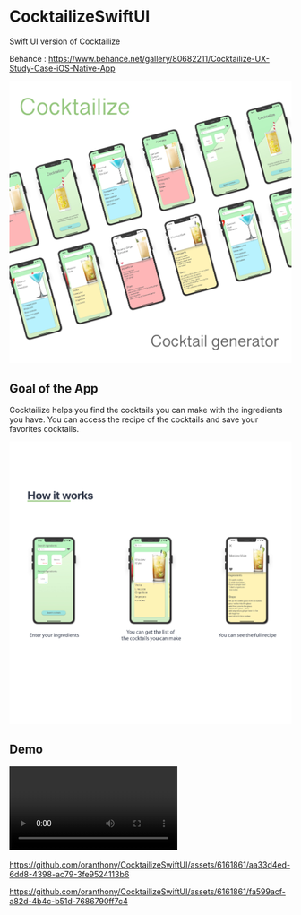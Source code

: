 # CocktailizeSwiftUI
Swift UI version of Cocktailize

Behance : https://www.behance.net/gallery/80682211/Cocktailize-UX-Study-Case-iOS-Native-App

![](img/presentation.jpg)

## Goal of the App
Cocktailize helps you find the cocktails you can make with the ingredients you have. You can access the recipe of the cocktails and save your favorites cocktails.

![](img/demo.jpg)


## Demo
![image alt text](./Doc/Cocktailize-1.mp4)

https://github.com/oranthony/CocktailizeSwiftUI/assets/6161861/aa33d4ed-6dd8-4398-ac79-3fe9524113b6



https://github.com/oranthony/CocktailizeSwiftUI/assets/6161861/fa599acf-a82d-4b4c-b51d-7686790ff7c4

